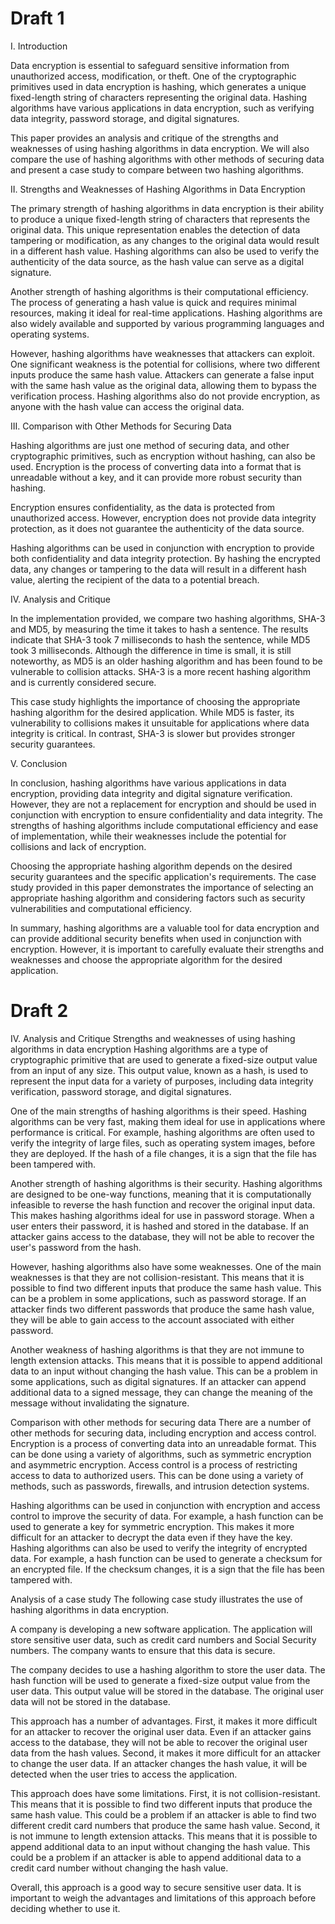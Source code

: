 # Draft 1

I. Introduction

Data encryption is essential to safeguard sensitive information from unauthorized access, modification, or theft. One of the cryptographic primitives used in data encryption is hashing, which generates a unique fixed-length string of characters representing the original data. Hashing algorithms have various applications in data encryption, such as verifying data integrity, password storage, and digital signatures.

This paper provides an analysis and critique of the strengths and weaknesses of using hashing algorithms in data encryption. We will also compare the use of hashing algorithms with other methods of securing data and present a case study to compare between two hashing algorithms.

II. Strengths and Weaknesses of Hashing Algorithms in Data Encryption

The primary strength of hashing algorithms in data encryption is their ability to produce a unique fixed-length string of characters that represents the original data. This unique representation enables the detection of data tampering or modification, as any changes to the original data would result in a different hash value. Hashing algorithms can also be used to verify the authenticity of the data source, as the hash value can serve as a digital signature.

Another strength of hashing algorithms is their computational efficiency. The process of generating a hash value is quick and requires minimal resources, making it ideal for real-time applications. Hashing algorithms are also widely available and supported by various programming languages and operating systems.

However, hashing algorithms have weaknesses that attackers can exploit. One significant weakness is the potential for collisions, where two different inputs produce the same hash value. Attackers can generate a false input with the same hash value as the original data, allowing them to bypass the verification process. Hashing algorithms also do not provide encryption, as anyone with the hash value can access the original data.

III. Comparison with Other Methods for Securing Data

Hashing algorithms are just one method of securing data, and other cryptographic primitives, such as encryption without hashing, can also be used. Encryption is the process of converting data into a format that is unreadable without a key, and it can provide more robust security than hashing.

Encryption ensures confidentiality, as the data is protected from unauthorized access. However, encryption does not provide data integrity protection, as it does not guarantee the authenticity of the data source.

Hashing algorithms can be used in conjunction with encryption to provide both confidentiality and data integrity protection. By hashing the encrypted data, any changes or tampering to the data will result in a different hash value, alerting the recipient of the data to a potential breach.

IV. Analysis and Critique

In the implementation provided, we compare two hashing algorithms, SHA-3 and MD5, by measuring the time it takes to hash a sentence. The results indicate that SHA-3 took 7 milliseconds to hash the sentence, while MD5 took 3 milliseconds. Although the difference in time is small, it is still noteworthy, as MD5 is an older hashing algorithm and has been found to be vulnerable to collision attacks. SHA-3 is a more recent hashing algorithm and is currently considered secure.

This case study highlights the importance of choosing the appropriate hashing algorithm for the desired application. While MD5 is faster, its vulnerability to collisions makes it unsuitable for applications where data integrity is critical. In contrast, SHA-3 is slower but provides stronger security guarantees.

V. Conclusion

In conclusion, hashing algorithms have various applications in data encryption, providing data integrity and digital signature verification. However, they are not a replacement for encryption and should be used in conjunction with encryption to ensure confidentiality and data integrity. The strengths of hashing algorithms include computational efficiency and ease of implementation, while their weaknesses include the potential for collisions and lack of encryption.

Choosing the appropriate hashing algorithm depends on the desired security guarantees and the specific application's requirements. The case study provided in this paper demonstrates the importance of selecting an appropriate hashing algorithm and considering factors such as security vulnerabilities and computational efficiency.

In summary, hashing algorithms are a valuable tool for data encryption and can provide additional security benefits when used in conjunction with encryption. However, it is important to carefully evaluate their strengths and weaknesses and choose the appropriate algorithm for the desired application.





# Draft 2

IV. Analysis and Critique
Strengths and weaknesses of using hashing algorithms in data encryption
Hashing algorithms are a type of cryptographic primitive that are used to generate a fixed-size output value from an input of any size. This output value, known as a hash, is used to represent the input data for a variety of purposes, including data integrity verification, password storage, and digital signatures.

One of the main strengths of hashing algorithms is their speed. Hashing algorithms can be very fast, making them ideal for use in applications where performance is critical. For example, hashing algorithms are often used to verify the integrity of large files, such as operating system images, before they are deployed. If the hash of a file changes, it is a sign that the file has been tampered with.

Another strength of hashing algorithms is their security. Hashing algorithms are designed to be one-way functions, meaning that it is computationally infeasible to reverse the hash function and recover the original input data. This makes hashing algorithms ideal for use in password storage. When a user enters their password, it is hashed and stored in the database. If an attacker gains access to the database, they will not be able to recover the user's password from the hash.

However, hashing algorithms also have some weaknesses. One of the main weaknesses is that they are not collision-resistant. This means that it is possible to find two different inputs that produce the same hash value. This can be a problem in some applications, such as password storage. If an attacker finds two different passwords that produce the same hash value, they will be able to gain access to the account associated with either password.

Another weakness of hashing algorithms is that they are not immune to length extension attacks. This means that it is possible to append additional data to an input without changing the hash value. This can be a problem in some applications, such as digital signatures. If an attacker can append additional data to a signed message, they can change the meaning of the message without invalidating the signature.

Comparison with other methods for securing data
There are a number of other methods for securing data, including encryption and access control. Encryption is a process of converting data into an unreadable format. This can be done using a variety of algorithms, such as symmetric encryption and asymmetric encryption. Access control is a process of restricting access to data to authorized users. This can be done using a variety of methods, such as passwords, firewalls, and intrusion detection systems.

Hashing algorithms can be used in conjunction with encryption and access control to improve the security of data. For example, a hash function can be used to generate a key for symmetric encryption. This makes it more difficult for an attacker to decrypt the data even if they have the key. Hashing algorithms can also be used to verify the integrity of encrypted data. For example, a hash function can be used to generate a checksum for an encrypted file. If the checksum changes, it is a sign that the file has been tampered with.

Analysis of a case study
The following case study illustrates the use of hashing algorithms in data encryption.

A company is developing a new software application. The application will store sensitive user data, such as credit card numbers and Social Security numbers. The company wants to ensure that this data is secure.

The company decides to use a hashing algorithm to store the user data. The hash function will be used to generate a fixed-size output value from the user data. This output value will be stored in the database. The original user data will not be stored in the database.

This approach has a number of advantages. First, it makes it more difficult for an attacker to recover the original user data. Even if an attacker gains access to the database, they will not be able to recover the original user data from the hash values. Second, it makes it more difficult for an attacker to change the user data. If an attacker changes the hash value, it will be detected when the user tries to access the application.

This approach does have some limitations. First, it is not collision-resistant. This means that it is possible to find two different inputs that produce the same hash value. This could be a problem if an attacker is able to find two different credit card numbers that produce the same hash value. Second, it is not immune to length extension attacks. This means that it is possible to append additional data to an input without changing the hash value. This could be a problem if an attacker is able to append additional data to a credit card number without changing the hash value.

Overall, this approach is a good way to secure sensitive user data. It is important to weigh the advantages and limitations of this approach before deciding whether to use it.
